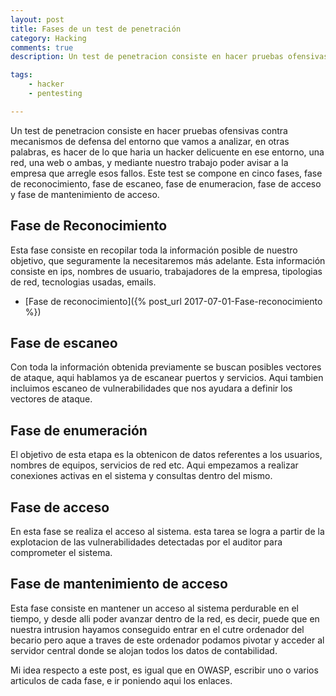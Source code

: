 ```yaml
---
layout: post
title: Fases de un test de penetración
category: Hacking
comments: true
description: Un test de penetracion consiste en hacer pruebas ofensivas contra mecanismos de defensa del entorno que vamos a analizar, en otras palabras, es hacer de lo que haria un hacker delicuente en ese entorno, una red, una web o ambas, y mediante nuestro trabajo poder avisar a la empresa que arregle esos fallos.Este test se compone en cinco fases, fase de reconocimiento, fase de escaneo, fase de enumeracion, fase de acceso y fase de mantenimiento de acceso.

tags:   
    - hacker
    - pentesting

---
```


Un test de penetracion consiste en hacer pruebas ofensivas contra mecanismos de defensa del entorno que vamos a analizar, en otras palabras, es hacer de lo que haria un hacker delicuente en ese entorno, una red, una web o ambas, y mediante nuestro trabajo poder avisar a la empresa que arregle esos fallos.
Este test se compone en cinco fases, fase de reconocimiento, fase de escaneo, fase de enumeracion, fase de acceso y fase de mantenimiento de acceso.

## Fase de Reconocimiento

Esta fase consiste en recopilar toda la información posible de nuestro objetivo, que seguramente la necesitaremos más adelante. Esta información consiste en ips, nombres de usuario, trabajadores de la empresa, tipologias de red, tecnologias usadas, emails.

* [Fase de reconocimiento]({% post_url 2017-07-01-Fase-reconocimiento %}) 

## Fase de escaneo

Con toda la información obtenida previamente se buscan posibles vectores de ataque, aqui hablamos ya de escanear puertos y servicios. Aqui tambien incluimos escaneo de vulnerabilidades que nos ayudara a definir los vectores de ataque.

## Fase de enumeración

El objetivo de esta etapa es la obtenicon de datos referentes a los usuarios, nombres de equipos, servicios de red etc. Aqui empezamos a realizar conexiones activas en el sistema y consultas dentro del mismo.

## Fase de acceso

En esta fase se realiza el acceso al sistema. esta tarea se logra a partir de la explotacion de las vulnerabilidades detectadas por el auditor para comprometer el sistema.

## Fase de mantenimiento de acceso

Esta fase consiste en mantener un acceso al sistema perdurable en el tiempo, y desde alli poder avanzar dentro de la red, es decir, puede que en nuestra intrusion hayamos conseguido entrar en el cutre ordenador del becario pero aque a traves de este ordenador podamos pivotar y acceder al servidor central donde se alojan todos los datos de contabilidad.

Mi idea respecto a este post, es igual que en OWASP, escribir uno o varios articulos de cada fase, e ir poniendo aqui los enlaces.



